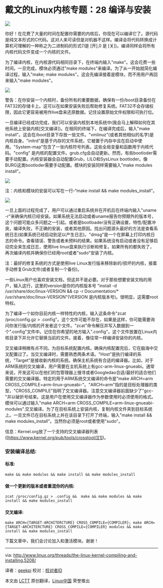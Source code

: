 戴文的Linux内核专题：28 编译与安装
================================================================================
![](http://www.linux.org/attachments/slide-jpg.762/)

你好！在花费了大量的时间在配置你需要的内核后，你现在可以编译它了。源代码是纯文本形式的C代码。这对人来可读但是对机器不这样。编译会将代码转换成计算机可理解的一种称之为二进制码的形式(1是 [开],0 是 [关])。编译同样会将所有内核代码文件变成一个内核的文件。

为了编译内核，在内核源代码相同目录下，在终端内输入"make"。这会花费一些时间。一旦完成，模块必须通过"make modules"来编译。为了从一开始就简化编译过程，输入"make; make modules"。这会先编译接着是模块，而不用用户再回来输入"make modules"。

![](http://www.linux.org/attachments/compiling_01-png.763/)

警告：在你安装一个内核时，备份所有的重要数据，确保有一份/boot目录备份在FAT32的存储卡上。这可以在如果安装失败后帮助修复系统。FAT32不会存储权限，因此它更容易被用作live盘来还原数据。记住设置原始文件权限和可执行位。

一旦编译已经成功完成，我们可以安装内核到本地系统中(我会马上解释如何在其他系统上安装内核[交叉编译])。在相同的终端下，在编译完成后，输入"make install"。这会在/boot目录下存放一些文件。"vmlinuz"(或者其他相似的名字)是内核自身。"initrd"是基于内存的文件系统，它被置于内存中且在启动中使用。"System-map"包含了一张内核符号列表。这些全局变量和函数用于内核代码。"config"	是内核的配置文件。grub.cfg会自动更新。然而，有些bootloder需要手动配置。内核安装器会自动配置Grub，LILO和SysLinux bootloder。像BURG这类bootloder需要手动配置。模块的安装同样需要输入"make modules install"。

![](http://www.linux.org/attachments/compiling_04-png.764/)

注：内核和模块的安装可以写在一行-“make install && make modules_install”。

![](http://www.linux.org/attachments/compiling_05-png.765/)

一旦上面的过程完成了，用户可以通过重启系统并在开机后在终端内输入"uname -r"来确保内核已经安装。如果系统无法启动或者uname报告你预期外的版本号，这个问题可能众多问题之一引起。或者是bootloader没有正确设置，特性/配置冲突，编译失败，不正确的安装，或者其他原因。找出问题源头最好的方法是查看系统日志(如果系统已经启动到足以产生日志)。"dmsg"是一个在屏幕上打印内核日志的命令。查看错误、警告或者未预料的结果。如果系统没有启动或者没有足够启动完全来生成日志，使用live linux盘来执行诊断和修复。如果所有的都失败了，再次编译内核并确保你已经用root或者"sudo"安装了内核。

注：最好的修复系统的方式是使用live Linux发行版来移除新的/损坏的内核，接着手动修复Grub文件(或者复制一个备份)。

一些Linux用户也喜欢安装文档，但这并不是必要。对于那些想要安装文档的用户，输入这行，这里的version是你的内核版本号 "install -d /usr/share/doc/linux-VERSION && cp -r Documentation/* /usr/share/doc/linux-VERSION"(VERSION 是内核版本号)。很明显，这需要root特权。

为了编译一个如你目前内核一样特性的内核，输入这条命令"zcat /proc/config.gz > .config"。这个文件可能不存在，如果是这样，你可能需要询问你发行版/内核的开发者这个文件。"zcat"命令解压并写入数据到一个".config"文件中。记住在你希望的地方输入".config"。这个文件放置在Linux内核目录下并允许它替换当前的文件。接着，像往常一样编译安装你的内核。

交叉编译稍微有点不同。为目标系统配置内核。确保内核配置完后，它在脑海中交叉配置过了。当交叉编译时，需要熟悉两条术语。"Host"是执行编译的系统，"Target"是接收新内核的系统。确保主机系统有合适的编译器。比如，对于ARM系统的交叉编译，用户需要在主机系统上有gcc-arm-linux-gnueabi。通常来说，开发这可以在他们的包管理器上搜寻或者Googledao合适/最好的适合他们需要的交叉编译器。特定的用于ARM系统交叉编译的命令是"make ARCH=arm CROSS_COMPILE=arm-linux-gnueabi-"。"ARCH=arm"指的是目标处理器的类型，"CROSS_COMPILE"指明了交叉编译器。注意交叉编译器前面缺少了"gcc-"并以破折号结束。这是用户在使用交叉编译器作为参数使用时必须使用的格式。模块可以通过输入"make ARCH=arm CROSS_COMPILE=arm-linux-gnueabi- modules".交叉编译。为了在目标系统上安装内核，复制内核文件夹到目标系统上。一旦文件已在目标系统上并在该目录下打开了终端，输入"make install && make modules_install"。当然你必须是root或者使用"sudo"。

信息：Kernel.org放了一个支持的交叉编译器列表([https://www.kernel.org/pub/tools/crosstool/][1])。

### 安装编译总结: ###

#### 标准: ####

    make && make modules && make install && make modules_install

#### 做一个更新的版本或者重混你的内核: ####

    zcat /proc/config.gz > .config &&  make && make modules && make install && make modules_install

#### 交叉编译: ####

    make ARCH={TARGET-ARCHITERCTURE} CROSS_COMPILE={COMPILER}; make ARCH={TARGET-ARCHITERCTURE} CROSS_COMPILE={COMPILER} modules && make install && make modules_install

下篇文章中，我们会讨论加入和激活模块。谢谢！

--------------------------------------------------------------------------------

via: http://www.linux.org/threads/the-linux-kernel-compiling-and-installing.5208/

译者：[geekpi](https://github.com/geekpi) 校对：[校对者ID](https://github.com/校对者ID)

本文由 [LCTT](https://github.com/LCTT/TranslateProject) 原创翻译，[Linux中国](http://linux.cn/) 荣誉推出

[1]:https://www.kernel.org/pub/tools/crosstool/